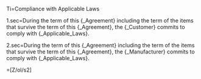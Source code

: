 Ti=Compliance with Applicable Laws

1.sec=During the term of this {_Agreement} including the term of the items that survive the term of this {_Agreement}, the {_Customer} commits to comply with {_Applicable_Laws}. 

2.sec=During the term of this {_Agreement} including the term of the items that survive the term of this {_Agreement}, the {_Manufacturer} commits to comply with {_Applicable_Laws}. 

=[Z/ol/s2]

